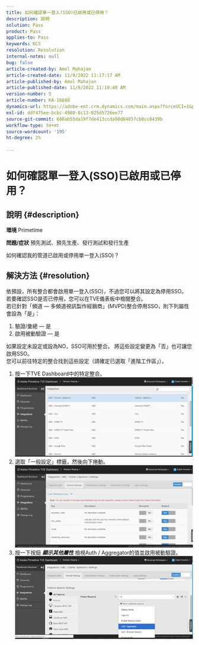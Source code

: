 ```yaml
---
title: 如何確認單一登入(SSO)已啟用或已停用？
description: 說明
solution: Pass
product: Pass
applies-to: Pass
keywords: KCS
resolution: Resolution
internal-notes: null
bug: false
article-created-by: Amol Mahajan
article-created-date: 11/9/2022 11:17:17 AM
article-published-by: Amol Mahajan
article-published-date: 11/9/2022 11:19:40 AM
version-number: 5
article-number: KA-16608
dynamics-url: https://adobe-ent.crm.dynamics.com/main.aspx?forceUCI=1&pagetype=entityrecord&etn=knowledgearticle&id=a336b00b-2060-ed11-9561-6045bd006268
exl-id: ddf475ee-bcbc-4980-8c13-025d5726ee77
source-git-commit: 680ab55da19f7de413ccda98d84857cb8cc8439b
workflow-type: tm+mt
source-wordcount: '195'
ht-degree: 2%

---
```


# 如何確認單一登入(SSO)已啟用或已停用？

## 說明 {#description}

<b>環境</b>
Primetime


<b>問題/症狀</b>
預先測試、預先生產、發行測試和發行生產

如何確認我的管道已啟用或停用單一登入(SSO)？


## 解決方法 {#resolution}

依預設，所有整合都會啟用單一登入(SSO)，不過您可以將其設定為停用SSO。<br>若要確認SSO是否已停用，您可以在TVE儀表板中檢閱整合。<br>若已針對「頻道 — 多頻道視訊製作經銷商」(MVPD)整合停用SSO，則下列屬性會設為「是」：<br>
1. 驗證/彙總 — 是
2. 啟用被動驗證 — 是

如果設定未設定或設為NO，SSO可用於整合。 將這些設定變更為「否」也可讓您啟用SSO。<br>您可以前往特定的整合找到這些設定（請確定已選取「進階工作區」）。
1. 按一下TVE Dashboard中的特定整合。![](assets/6664dc8b-ff71-eb11-a812-00224809a536.png)
2. 選取「一般設定」標籤，然後向下捲動。![](assets/ecedf1a3-ff71-eb11-a812-00224809a536.png)
3. 按一下按鈕 <b>*顯示其他屬性</b>* 檢視Auth / Aggregator的值並啟用被動驗證。 ![](assets/1f33e3d9-ff71-eb11-a812-00224809a536.png)
